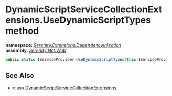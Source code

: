 # DynamicScriptServiceCollectionExtensions.UseDynamicScriptTypes method
**namespace:** *[Serenity.Extensions.DependencyInjection](../../README.md#serenity.extensions.dependencyinjection-namespace)*   **assembly**: *[Serenity.Net.Web](../../README.md)*

```csharp
public static IServiceProvider UseDynamicScriptTypes(this IServiceProvider serviceProvider)
```

## See Also

* class [DynamicScriptServiceCollectionExtensions](../DynamicScriptServiceCollectionExtensions.md)